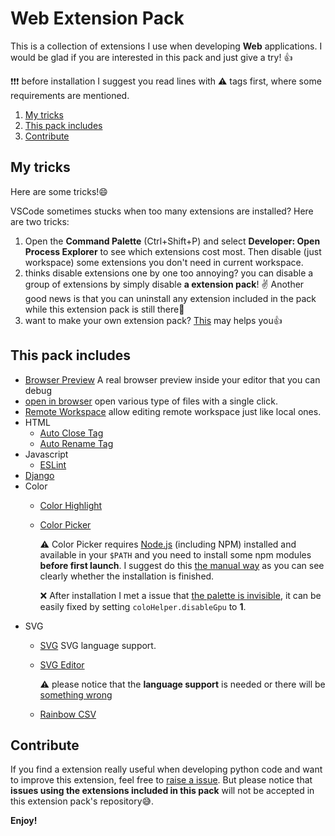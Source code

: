 # Web Extension Pack

This is a collection of extensions I use when developing **Web** applications. I
would be glad if you are interested in this pack and just give a try! 👍

❗️❗️❗️ before installation I suggest you read lines with ⚠️ tags first, where some requirements are mentioned.

1. [My tricks](#my-tricks)
2. [This pack includes](#this-pack-includes)
3. [Contribute](#contribute)

## My tricks

Here are some tricks!😄

VSCode sometimes stucks when too many extensions are installed? Here are two
tricks:

1. Open the **Command Palette** (Ctrl+Shift+P) and select **Developer: Open
   Process Explorer** to see which extensions cost most. Then disable (just
   workspace) some extensions you don't need in current workspace.
2. thinks disable extensions one by one too annoying? you can disable a group
   of extensions by simply disable **a extension pack**! ✌️ Another good news is
   that you can uninstall any extension included in the pack while this extension
   pack is still there🎊
3. want to make your own extension pack? [This](https://code.visualstudio.com/blogs/2017/03/07/extension-pack-roundup)
   may helps you👍

## This pack includes

- [Browser Preview](https://marketplace.visualstudio.com/items?itemName=auchenberg.vscode-browser-preview) A real browser preview inside your
  editor that you can debug
- [open in browser](https://marketplace.visualstudio.com/items?itemName=techer.open-in-browser) open various type of files with a single click.
- [Remote Workspace](https://marketplace.visualstudio.com/items?itemName=mkloubert.vscode-remote-workspace) allow editing remote workspace just
  like local ones.
- HTML
  - [Auto Close Tag](https://marketplace.visualstudio.com/items?itemName=formulahendry.auto-close-tag)
  - [Auto Rename Tag](https://marketplace.visualstudio.com/items?itemName=formulahendry.auto-rename-tag)
- Javascript
  - [ESLint](https://marketplace.visualstudio.com/items?itemName=dbaeumer.vscode-eslint)
- [Django](https://marketplace.visualstudio.com/items?itemName=batisteo.vscode-django)
- Color
  - [Color Highlight](https://marketplace.visualstudio.com/items?itemName=naumovs.color-highlight)
  - [Color Picker](https://marketplace.visualstudio.com/items?itemName=anseki.vscode-color)

    ⚠️ Color Picker requires [Node.js](https://nodejs.org/en/) (including NPM) installed and available in your `$PATH` and you need to install some npm
    modules **before first launch**. I suggest do this [the manual way](https://marketplace.visualstudio.com/items?itemName=anseki.vscode-color#user-content-manual-installation-npm-modules)
    as you can see clearly whether the installation is finished.

    ❌ After installation I met a issue that [the palette is invisible](https://github.com/anseki/vscode-color/issues/78), it can be easily fixed by setting
    `coloHelper.disableGpu` to **1**.
- SVG
  - [SVG](https://marketplace.visualstudio.com/items?itemName=jock.svg) SVG
    language support.
  - [SVG Editor](https://marketplace.visualstudio.com/items?itemName=henoc.svgeditor)

    ⚠️ please notice that the **language support** is needed or there will be
    [something wrong](https://github.com/henoc/svgeditor/issues/43)
  - [Rainbow CSV](https://marketplace.visualstudio.com/items?itemName=mechatroner.rainbow-csv)

## Contribute

If you find a extension really useful when developing python code and want to
improve this extension, feel free to [raise a issue](https://github.com/LeoJhonSong/Web-Extension-Pack/issues).
But please notice that **issues using the extensions included in this pack**
will not be accepted in this extension pack's repository😅.

**Enjoy!**